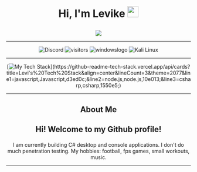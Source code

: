#        <p align="center">   Hi, I'm Levike     <img src="https://raw.githubusercontent.com/MartinHeinz/MartinHeinz/master/wave.gif" width="30px">  </p>
<p align="center">
 <!--    <img src="winter_landscape.gif">   télen jó lesz még --->
 <img src="./background.gif">
</p>
<hr>
<p align="center">
     <img src="https://img.shields.io/badge/Levike%230001-%23586aea.svg?logo=discord&logoColor=white" alt="Discord" title="Discord">  
      <img src="https://visitor-badge.glitch.me/badge?page_id=L3vik3" alt="visitors" title="visitors">  
   <img src="https://img.shields.io/badge/Windows 10-0078D6?style=for-the-badge&logo=windows&logoColor=white" alt="windowslogo" title="Windows 10">
   <img src="https://img.shields.io/badge/Kali-268BEE?style=for-the-badge&logo=kalilinux&logoColor=white" alt="Kali Linux" title="Kali Linux">

</p>

<hr>

<div align="center">

[![My Tech Stack](https://github-readme-tech-stack.vercel.app/api/cards?title=Levi's%20Tech%20Stack&align=center&lineCount=3&theme=2077&line1=javascript,Javascript,d3ed0c;&line2=node.js,node.js,10e013;&line3=csharp,csharp,1550e5;)](https://github-readme-tech-stack.vercel.app/api/cards?title=Levi's%20Tech%20Stack&align=center&lineCount=3&theme=2077&line1=javascript,Javascript,d3ed0c;&line2=node.js,node.js,10e013;&line3=csharp,csharp,1550e5;)
</div>
<!-- ## <p align="center">📚 Languages ⚔️</p>
<p align="center">
  <img src="https://img.shields.io/badge/c-%2300599C.svg?style=for-the-badge&logo=c&logoColor=white" alt="C" title="C">
  <img src="https://img.shields.io/badge/c++-%2300599C.svg?style=for-the-badge&logo=c%2B%2B&logoColor=white" alt="C++" title="C++">
  <img src="https://img.shields.io/badge/c%23-%23239120.svg?style=for-the-badge&logo=c-sharp&logoColor=white" alt="C#" title="C#">
  <img src="https://img.shields.io/badge/python-3670A0?style=for-the-badge&logo=python&logoColor=ffdd54" alt="Python" title="Python">
  <img src="https://img.shields.io/badge/html5-%23E34C26.svg?style=for-the-badge&logo=html5&logoColor=white" alt="HTML5" title="HTML5">
  <img src="https://img.shields.io/badge/css3-%23563D7C.svg?style=for-the-badge&logo=css3&logoColor=white" alt="CSS3" title="CSS3">
  <img src="https://img.shields.io/badge/sql-%2300618A.svg?style=for-the-badge&logo=mysql&logoColor=white" alt="SQL" title="SQL">
  <img src="https://img.shields.io/badge/javascript-%23323330.svg?style=for-the-badge&logo=javascript&logoColor=%23F7DF1E" alt="JavaScript" title="JavaScript">
</p> -->

<hr>



  ##   <p align="center">  About Me </p>

##  <p align="center">Hi! Welcome to my Github profile!  </p>
  <p align="center">
  I am currently building C# desktop and console applications. I don't do much penetration testing. My hobbies: football, fps games, small workouts, music.
 
</p>
<hr>

